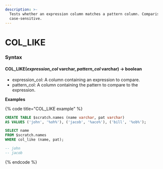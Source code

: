 ```yaml
---
description: >-
  Tests whether an expression column matches a pattern column. Comparisons are
  case-sensitive.
---
```


# COL\_LIKE

### Syntax <a href="#syntax" id="syntax"></a>

#### COL\_LIKE(_expression\_col_ varchar, _pattern\_col_ varchar) → boolean <a href="#col_likeexpression_col-varchar-pattern_col-varchar--boolean" id="col_likeexpression_col-varchar-pattern_col-varchar--boolean"></a>

* expression\_col: A column containing an expression to compare.
* pattern\_col: A column containing the pattern to compare to the expression.

**Examples**

{% code title="COL_LIKE example" %}
```sql
CREATE TABLE $scratch.names (name varchar, pat varchar)
AS VALUES ('john', '%oh%'), ('jacob', '%aco%'), ('bill', '%ob%');

SELECT name 
FROM $scratch.names 
WHERE col_like (name, pat);

-- john
-- jacob
```
{% endcode %}
